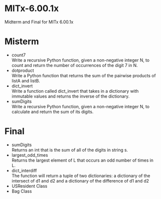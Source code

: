# MITx-6.00.1x
Midterm and Final for MITx 6.00.1x
# Misterm
* count7 <br>
Write a recursive Python function, given a non-negative integer N, to count and return the number of occurrences of the digit 7 in N.
* dotproduct<br>
Write a Python function that returns the sum of the pairwise products of listA and listB.
* dict_invert<br>
Write a function called dict_invert that takes in a dictionary with immutable values and returns the inverse of the dictionary. 
* sumDigits<br>
Write a recursive Python function, given a non-negative integer N, to calculate and return the sum of its digits.

# Final
* sumDigits<br>
Returns an int that is the sum of all of the digits in string s.
* largest_odd_times<br>
Returns the largest element of L that occurs an odd number of times in L.
* dict_interdiff<br>
The function will return a tuple of two dictionaries: a dictionary of the intersect of d1 and d2 and a dictionary of the difference of d1 and d2
* USResident Class<br>
* Bag Class<br>

